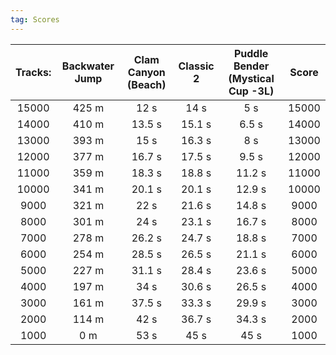 ```yaml
---
tag: Scores
---
```

Tracks: | Backwater Jump | Clam Canyon (Beach) | Classic 2 | Puddle Bender (Mystical Cup -3L) | Score  
:--: | :--: | :--: | :--: | :--:  | :--:   
15000 | 425 m | 12 s | 14 s | 5 s | 15000  
14000 | 410 m | 13.5 s | 15.1 s | 6.5 s | 14000  
13000 | 393 m | 15 s | 16.3 s | 8 s | 13000  
12000 | 377 m | 16.7 s | 17.5 s | 9.5 s | 12000  
11000 | 359 m | 18.3 s | 18.8 s | 11.2 s | 11000  
10000 | 341 m | 20.1 s | 20.1 s | 12.9 s | 10000  
9000 | 321 m | 22 s | 21.6 s | 14.8 s | 9000  
8000 | 301 m | 24 s | 23.1 s | 16.7 s | 8000  
7000 | 278 m | 26.2 s | 24.7 s | 18.8 s | 7000  
6000 | 254 m | 28.5 s | 26.5 s | 21.1 s | 6000  
5000 | 227 m | 31.1 s | 28.4 s | 23.6 s | 5000  
4000 | 197 m | 34 s | 30.6 s | 26.5 s | 4000  
3000 | 161 m | 37.5 s | 33.3 s | 29.9 s | 3000  
2000 | 114 m | 42 s | 36.7 s | 34.3 s | 2000  
1000 | 0 m | 53 s | 45 s | 45 s | 1000  
